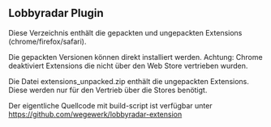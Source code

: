 ## Lobbyradar Plugin

Diese Verzeichnis enthält die gepackten und ungepackten Extensions (chrome/firefox/safari).

Die gepackten Versionen können direkt installiert werden. Achtung: Chrome deaktiviert Extensions die nicht über
den Web Store vertrieben wurden.

Die Datei extensions_unpacked.zip enthält die ungepackten Extensions. Diese werden nur für den Vertrieb über die Stores benötigt.

Der eigentliche Quellcode mit build-script ist verfügbar unter https://github.com/wegewerk/lobbyradar-extension


